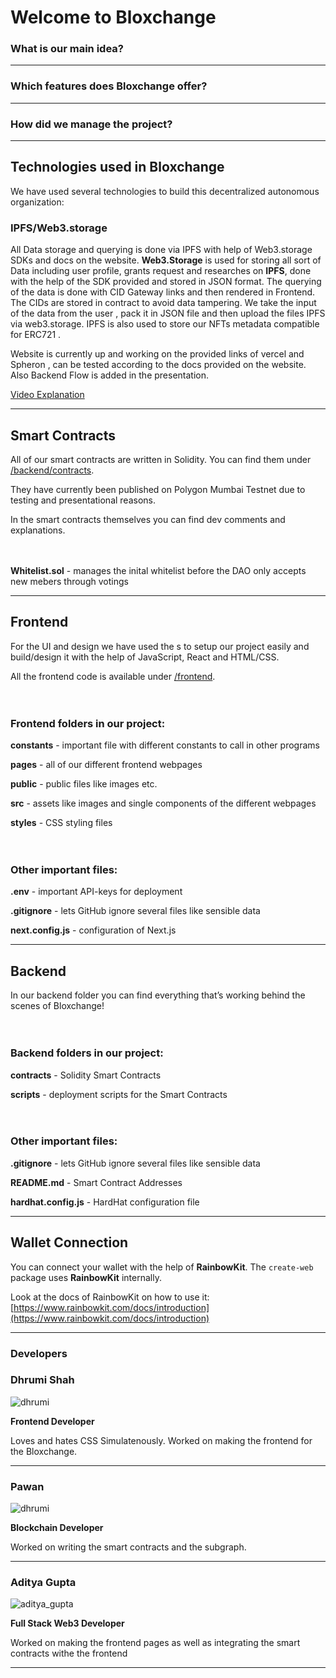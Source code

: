 # Welcome to Bloxchange


### What is our main idea?

---

### Which features does Bloxchange offer?


---

### How did we manage the project?

---

## Technologies used in Bloxchange

We have used several technologies to build this decentralized autonomous organization:

### IPFS/Web3.storage
All Data storage and querying is done via IPFS with help of Web3.storage SDKs and docs on the website.
**Web3.Storage** is used for storing all sort of Data including user profile, grants request and researches on **IPFS**, done with the help of the SDK provided and stored in JSON format.
The querying of the data is done with CID Gateway links and then rendered in Frontend. The CIDs are stored in contract to avoid data tampering. We take the input of the data from the user , pack it in JSON file and then upload the files  IPFS via web3.storage. IPFS is also used to store our NFTs metadata compatible for ERC721 . 

Website is currently up and working on the provided links of vercel and Spheron , can be tested according to the docs provided on the website. Also Backend Flow is added in the presentation.

[Video Explanation](https://clipchamp.com/watch/AYASYGnmhvo)

---

## Smart Contracts

All of our smart contracts are written in Solidity. You can find them under [/backend/contracts](https://github.com/adiig7/Polygon-BUIDL-IT/tree/main/backend/contracts).

They have currently been published on Polygon Mumbai Testnet due to testing and presentational reasons. 

In the smart contracts themselves you can find dev comments and explanations.
<br /><br /><br />

**Whitelist.sol** - manages the inital whitelist before the DAO only accepts new mebers through votings

---

## Frontend

For the UI and design we have used the s to setup our project easily and build/design it with the help of JavaScript, React and HTML/CSS.

All the frontend code is available under [/frontend](https://github.com/adiig7/Polygon-BUIDL-IT/tree/main/frontend).
<br /><br /><br />

### Frontend folders in our project:

**constants** - important file with different constants to call in other programs

**pages** - all of our different frontend webpages

**public** - public files like images etc.

**src** - assets like images and single components of the different webpages

**styles** - CSS styling files
<br /><br /><br />
### Other important files:

**.env** - important API-keys for deployment

**.gitignore** - lets GitHub ignore several files like sensible data

**next.config.js** - configuration of Next.js

---

## Backend

In our backend folder you can find everything that’s working behind the scenes of Bloxchange!
<br /><br /><br />
### Backend folders in our project:

**contracts** - Solidity Smart Contracts

**scripts** - deployment scripts for the Smart Contracts
<br /><br /><br />
### Other important files:

**.gitignore** - lets GitHub ignore several files like sensible data

**README.md** - Smart Contract Addresses

**hardhat.config.js** - HardHat configuration file

---

## Wallet Connection

You can connect your wallet with the help of **RainbowKit**. The `create-web` package uses **RainbowKit** internally.

Look at the docs of RainbowKit on how to use it: [https://www.rainbowkit.com/docs/introduction](https://www.rainbowkit.com/docs/introduction)

---

### Developers

### Dhrumi Shah
![dhrumi](https://user-images.githubusercontent.com/54351909/200527848-325c8b67-3312-4e3a-88e4-fe7ea09db121.jpg)


**Frontend Developer**

Loves and hates CSS Simulatenously. Worked on making the frontend for the Bloxchange.

---

### Pawan 
![dhrumi](https://user-images.githubusercontent.com/54351909/200527848-325c8b67-3312-4e3a-88e4-fe7ea09db121.jpg)


**Blockchain Developer**

Worked on writing the smart contracts and the subgraph.

---

### Aditya Gupta
![aditya_gupta](https://user-images.githubusercontent.com/11206675/184015293-d9fc4e74-9a6a-49e7-be93-f0c7d1ebac32.jpg)

**Full Stack Web3 Developer**

Worked on making the frontend pages as well as integrating the smart contracts withe the frontend

---


